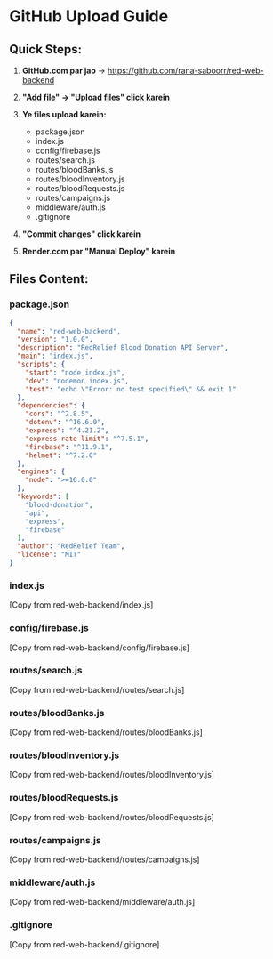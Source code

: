 # GitHub Upload Guide

## Quick Steps:

1. **GitHub.com par jao** → https://github.com/rana-saboorr/red-web-backend

2. **"Add file" → "Upload files" click karein**

3. **Ye files upload karein:**
   - package.json
   - index.js
   - config/firebase.js
   - routes/search.js
   - routes/bloodBanks.js
   - routes/bloodInventory.js
   - routes/bloodRequests.js
   - routes/campaigns.js
   - middleware/auth.js
   - .gitignore

4. **"Commit changes" click karein**

5. **Render.com par "Manual Deploy" karein**

## Files Content:

### package.json
```json
{
  "name": "red-web-backend",
  "version": "1.0.0",
  "description": "RedRelief Blood Donation API Server",
  "main": "index.js",
  "scripts": {
    "start": "node index.js",
    "dev": "nodemon index.js",
    "test": "echo \"Error: no test specified\" && exit 1"
  },
  "dependencies": {
    "cors": "^2.8.5",
    "dotenv": "^16.6.0",
    "express": "^4.21.2",
    "express-rate-limit": "^7.5.1",
    "firebase": "^11.9.1",
    "helmet": "^7.2.0"
  },
  "engines": {
    "node": ">=16.0.0"
  },
  "keywords": [
    "blood-donation",
    "api",
    "express",
    "firebase"
  ],
  "author": "RedRelief Team",
  "license": "MIT"
}
```

### index.js
[Copy from red-web-backend/index.js]

### config/firebase.js
[Copy from red-web-backend/config/firebase.js]

### routes/search.js
[Copy from red-web-backend/routes/search.js]

### routes/bloodBanks.js
[Copy from red-web-backend/routes/bloodBanks.js]

### routes/bloodInventory.js
[Copy from red-web-backend/routes/bloodInventory.js]

### routes/bloodRequests.js
[Copy from red-web-backend/routes/bloodRequests.js]

### routes/campaigns.js
[Copy from red-web-backend/routes/campaigns.js]

### middleware/auth.js
[Copy from red-web-backend/middleware/auth.js]

### .gitignore
[Copy from red-web-backend/.gitignore] 
